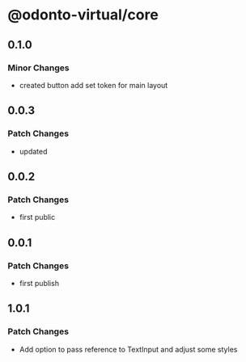 # @odonto-virtual/core

## 0.1.0

### Minor Changes

- created button add set token for main layout

## 0.0.3

### Patch Changes

- updated

## 0.0.2

### Patch Changes

- first public

## 0.0.1

### Patch Changes

- first publish

## 1.0.1

### Patch Changes

- Add option to pass reference to TextInput and adjust some styles
